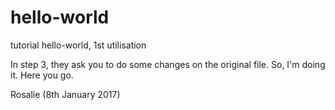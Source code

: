 # hello-world
tutorial hello-world, 1st utilisation

In step 3, they ask you to do some changes on the original file. So, I'm doing it.
Here you go.

Rosalie (8th January 2017)


